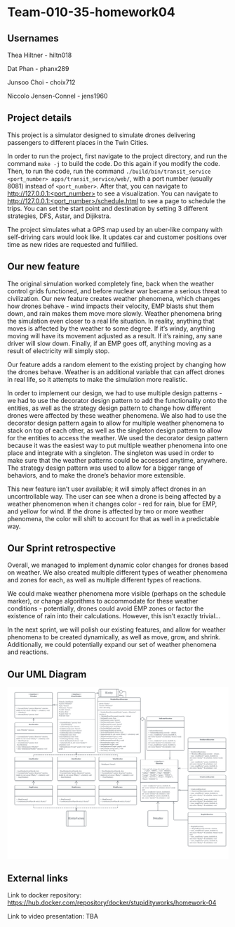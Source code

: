 # Team-010-35-homework04

## Usernames

Thea Hiltner - hiltn018

Dat Phan - phanx289

Junsoo Choi - choix712

Niccolo Jensen-Connel - jens1960

## Project details

This project is a simulator designed to simulate drones delivering passengers to different places in the Twin Cities. 

In order to run the project, first navigate to the project directory, and run the command `make -j` to build the code. Do this again if you modify the code. Then, to run the code, run the command `./build/bin/transit_service <port_number> apps/transit_service/web/`, with a port number (usually 8081) instead of `<port_number>`. After that, you can navigate to http://127.0.0.1:<port_number> to see a visualization. You can navigate to http://127.0.0.1:<port_number>/schedule.html to see a page to schedule the trips. You can set the start point and destination by setting 3 different strategies, DFS, Astar, and Dijikstra.

The project simulates what a GPS map used by an uber-like company with self-driving cars would look like. It updates car and customer positions over time as new rides are requested and fulfilled. 

## Our new feature

The original simulation worked completely fine, back when the weather control grids functioned, and before nuclear war became a serious threat to civilization. Our new feature creates weather phenomena, which changes how drones behave - wind impacts their velocity, EMP blasts shut them down, and rain makes them move more slowly. 
Weather phenomena bring the simulation even closer to a real life situation. In reality, anything that moves is affected by the weather to some degree. If it’s windy, anything moving will have its movement adjusted as a result. If it’s raining, any sane driver will slow down. Finally, if an EMP goes off, anything moving as a result of electricity will simply stop.

Our feature adds a random element to the existing project by changing how the drones behave. Weather is an additional variable that can affect drones in real life, so it attempts to make the simulation more realistic. 

In order to implement our design, we had to use multiple design patterns - we had to use the decorator design pattern to add the functionality onto the entities, as well as the strategy design pattern to change how different drones were affected by these weather phenomena. We also had to use the decorator design pattern again to allow for multiple weather phenomena to stack on top of each other, as well as the singleton design pattern to allow for the entities to access the weather. We used the decorator design pattern because it was the easiest way to put multiple weather phenomena into one place and integrate with a singleton. The singleton was used in order to make sure that the weather patterns could be accessed anytime, anywhere. The strategy design pattern was used to allow for a bigger range of behaviors, and to make the drone’s behavior more extensible. 

This new feature isn’t user available; it will simply affect drones in an uncontrollable way. The user can see when a drone is being affected by a weather phenomenon when it changes color - red for rain, blue for EMP, and yellow for wind. If the drone is affected by two or more weather phenomena, the color will shift to account for that as well in a predictable way. 	

## Our Sprint retrospective

Overall, we managed to implement dynamic color changes for drones based on weather. We also created multiple different types of weather phenomena and zones for each, as well as multiple different types of reactions. 

We could make weather phenomena more visible (perhaps on the schedule marker), or change algorithms to accommodate for these weather conditions - potentially, drones could avoid EMP zones or factor the existence of rain into their calculations. However, this isn’t exactly trivial… 

In the next sprint, we will polish our existing features, and allow for weather phenomena to be created dynamically, as well as move, grow, and shrink. Additionally, we could potentially expand our set of weather phenomena and reactions. 

## Our UML Diagram

![image](uml.png)

## External links

Link to docker repository: https://hub.docker.com/repository/docker/stupidityworks/homework-04

Link to video presentation: TBA
